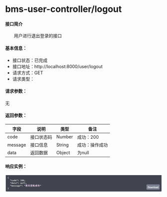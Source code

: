 #                        bms-user-controller/logout

#### 接口简介

  用户进行退出登录的接口

#### 基本信息：

- 接口状态：已完成
- 接口地址：http://localhost:8000/user/logout
- 请求方式：GET
- 请求类型：

#### 请求参数：

无

#### 返回参数：

| 字段    | 说明       | 类型   | 备注           |
| ------- | ---------- | ------ | -------------- |
| code    | 接口状态码 | Number | 成功：200      |
| message | 接口信息   | String | 成功：操作成功 |
| data    | 返回数据   | Object | 为null         |

#### 响应实例：

![image-20221124000610698](images\image-20221124000610698.png)